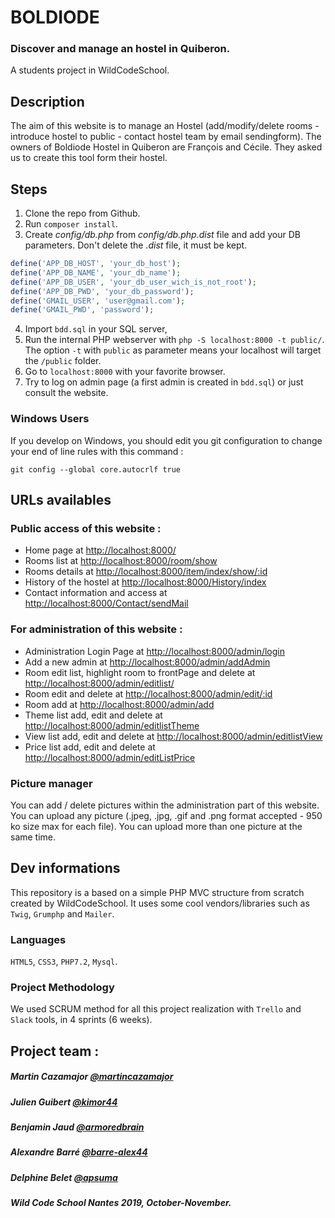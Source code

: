 # BOLDIODE
### Discover and manage an hostel in Quiberon.  
A students project in WildCodeSchool.

## Description

The aim of this website is to manage an Hostel (add/modify/delete rooms - introduce hostel to public - contact hostel team by email sendingform).
The owners of Boldiode Hostel in Quiberon are François and Cécile. They asked us to create this tool form their hostel.



## Steps

1. Clone the repo from Github.
2. Run `composer install`.
3. Create *config/db.php* from *config/db.php.dist* file and add your DB parameters. Don't delete the *.dist* file, it must be kept.
```php
define('APP_DB_HOST', 'your_db_host');
define('APP_DB_NAME', 'your_db_name');
define('APP_DB_USER', 'your_db_user_wich_is_not_root');
define('APP_DB_PWD', 'your_db_password');
define('GMAIL_USER', 'user@gmail.com'); 
define('GMAIL_PWD', 'password');
```

4. Import `bdd.sql` in your SQL server,
5. Run the internal PHP webserver with `php -S localhost:8000 -t public/`. The option `-t` with `public` as parameter means your localhost will target the `/public` folder.
6. Go to `localhost:8000` with your favorite browser.
7. Try to log on admin page (a first admin is created in `bdd.sql`) or just consult the website.

### Windows Users

If you develop on Windows, you should edit you git configuration to change your end of line rules with this command :

`git config --global core.autocrlf true`

## URLs availables

### Public access of this website :
* Home page at [http://localhost:8000/](http://localhost:8000/)
* Rooms list at [http://localhost:8000/room/show](http://localhost:8000/room/show)
* Rooms details at [http://localhost:8000/item/index/show/:id](http://localhost:8000/item/show/2)
* History of the hostel at [http://localhost:8000/History/index](http://localhost:8000/History/index)
* Contact information and access at [http://localhost:8000/Contact/sendMail](http://localhost:8000/Contact/sendMail) 

### For administration of this website :
* Administration Login Page at [http://localhost:8000/admin/login](http://localhost:8000/admin/login)
* Add a new admin at [http://localhost:8000/admin/addAdmin](http://localhost:8000/admin/addAdmin)
* Room edit list, highlight room to frontPage and delete at [http://localhost:8000/admin/editlist/](http://localhost:8000/admin/editlist/)
* Room edit and delete at [http://localhost:8000/admin/edit/:id](http://localhost:8000/admin/edit/1)
* Room add at [http://localhost:8000/admin/add](http://localhost:8000/admin/add)
* Theme list add, edit and delete at [http://localhost:8000/admin/editlistTheme](http://localhost:8000/admin/editListPrice)
* View list add, edit and delete at [http://localhost:8000/admin/editlistView](http://localhost:8000/admin/editlistView)
* Price list add, edit and delete at [http://localhost:8000/admin/editListPrice](http://localhost:8000/admin/editListPrice)

### Picture manager
You can add / delete pictures within the administration part of this website. 
You can upload any picture (.jpeg, .jpg, .gif  and .png format accepted - 950 ko size max for each file). You can upload more than one picture at the same time.

## Dev informations
This repository is a based on a simple PHP MVC structure from scratch created by WildCodeSchool.
It uses some cool vendors/libraries such as `Twig`, `Grumphp` and `Mailer`.

### Languages
 `HTML5`, `CSS3`, `PHP7.2`, `Mysql`.
 
### Project Methodology
We used SCRUM method for all this project realization with `Trello` and `Slack` tools, in 4 sprints (6 weeks).
 


## Project team : 
##### Martin Cazamajor [@martincazamajor](https://github.com/MartinCazamajor) 
##### Julien Guibert [@kimor44](https://github.com/kimor44)
##### Benjamin Jaud [@armoredbrain](https://github.com/Armoredbrain)
##### Alexandre Barré [@barre-alex44](https://github.com/barre-alex44)
##### Delphine Belet [@apsuma](https://github.com/apsuma) 
##### Wild Code School Nantes 2019, October-November. 
